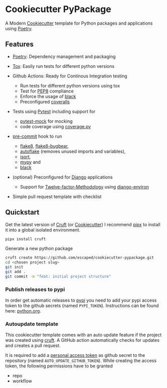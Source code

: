 # Cookiecutter PyPackage

A Modern [Cookiecutter] template for Python packages and applications using [Poetry].

## Features

* [Poetry]: Dependency management and packaging
* [Tox]: Easily run tests for different python versions
* Github Actions: Ready for Continous Integration testing

  * Run tests for different python versions using tox
  * Test for [PEP8] compliance
  * Enforce the usage of [black]
  * Preconfigured [coveralls]

* Tests using [Pytest] including support for

  * [pytest-mock] for mocking
  * code coverage using [coverage.py]

* [pre-commit] hook to run

  * [flake8], [flake8-bugbear],
  * [autoflake] (removes unused imports and variables),
  * [isort],
  * [mypy] and
  * [black]

* (optional) Preconfigured for [Django] applications

  * Support for [Twelve-factor-Methodology] using [django-environ]

* Simple pull request template with checklist

## Quickstart

Get the latest version of [Cruft] (or [Cookiecutter])
I recommend [pipx] to install it into a global isolated environment.

```sh
pipx install cruft
```

Generate a new python package

```sh
cruft create https://github.com/escaped/cookiecutter-pypackage.git
cd <chosen project slug>
git init
git add .
git commit -m "feat: initial project structure"
```

### Publish releases to pypi

In order get automatic releases to [pypi] you need to add your pypi access token to the github secrets (named `PYPI_TOKEN`).
Instructions can be found here: [python.org](https://packaging.python.org/guides/publishing-package-distribution-releases-using-github-actions-ci-cd-workflows/#saving-credentials-on-github).

### Autoupdate template

This cookiecutter template comes with an auto update feature if the project was created using [cruft].
A GitHub action automatically checks for updates and creates a pull request.

It is required to add a [personal access token](https://docs.github.com/en/free-pro-team@latest/github/authenticating-to-github/creating-a-personal-access-token)
as github secret to the repository (named `AUTO_UPDATE_GITHUB_TOKEN`).
While creating the access token, the following permissions have to be granted

* repo
* workflow

[autoflake]: https://pypi.org/project/autoflake/
[Conventional-Commits]: http://conventionalcommits.org/
[Cookiecutter]: https://github.com/audreyr/cookiecutter
[Cruft]: https://github.com/cruft/cruft
[Django]: https://www.djangoproject.com/
[PEP8]: https://www.python.org/dev/peps/pep-0008/
[Poetry]: https://poetry.eustace.io/
[Pytest]: https://docs.pytest.org/en/latest/
[Tox]: http://testrun.org/tox/
[Twelve-factor-Methodology]: https://www.12factor.net/
[black]: https://black.readthedocs.io/en/stable/
[coverage.py]: https://coverage.readthedocs.io/
[coveralls]: https://coveralls.io/
[django-environ]: https://github.com/joke2k/django-environ
[flake8]: http://flake8.pycqa.org/en/latest/
[flake8-bugbear]: https://pypi.org/project/flake8-bugbear/
[isort]: https://github.com/timothycrosley/isort
[mypy]: http://mypy-lang.org/
[pip]: https://pip.pypa.io/en/stable/
[pipx]: https://github.com/pipxproject/pipx
[pre-commit]: https://pre-commit.com/
[pytest-mock]: https://github.com/pytest-dev/pytest-mock/
[pypi]: https://pypi.org/
